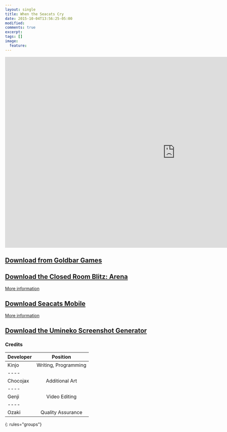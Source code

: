```yaml
---
layout: single
title: When the Seacats Cry
date: 2015-10-04T13:56:25-05:00
modified:
comments: true
excerpt:
tags: []
image:
  feature:
---
```


<iframe width="1120" height="630" src="https://www.youtube.com/embed/L3z39v_3KIk" frameborder="0" allowfullscreen></iframe>

## [Download from Goldbar Games](https://github.com/GoldbarGames/GoldbarGames.github.io/releases/download/wtsc/When_the_Seacats_Cry.zip)

## [Download the Closed Room Blitz: Arena](https://github.com/GoldbarGames/GoldbarGames.github.io/releases/download/crb/crb-arena.zip)
[More information](https://www.goldbargames.com/seacats/closed-room-blitz-arena/)

## [Download Seacats Mobile](https://github.com/GoldbarGames/GoldbarGames.github.io/releases/download/sea/seacats-mobile.apk)
[More information](https://www.goldbargames.com/seacats/introducing-seacats-mobile/)

## [Download the Umineko Screenshot Generator](https://github.com/GoldbarGames/GoldbarGames.github.io/releases/download/scr/GG.UminekoScreenshot.zip)

### Credits

| Developer | Position |
|:--------|:-------:|
| Kinjo   | Writing, Programming   |
|----
| Chocojax | Additional Art  |
|----
| Genji | Video Editing   |
|----
| Ozaki   | Quality Assurance   |
{: rules="groups"}
